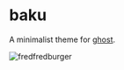 # baku

A minimalist theme for [ghost](https://github.com/TryGhost/Ghost).

![fredfredburger](https://user-images.githubusercontent.com/10385659/38779579-f7d53f3a-40fc-11e8-9c40-f7a62f7af9ef.gif)
